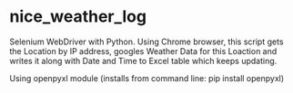 # nice_weather_log
Selenium WebDriver with Python. Using Chrome browser, this script gets the Location by IP address, googles Weather Data for this Loaction and writes it along with Date and Time to Excel table which keeps updating.

Using openpyxl module (installs from command line: pip install openpyxl)
